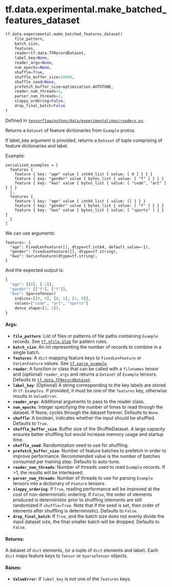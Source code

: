 <div itemscope itemtype="http://developers.google.com/ReferenceObject">
<meta itemprop="name" content="tf.data.experimental.make_batched_features_dataset" />
<meta itemprop="path" content="Stable" />
</div>

# tf.data.experimental.make_batched_features_dataset

``` python
tf.data.experimental.make_batched_features_dataset(
    file_pattern,
    batch_size,
    features,
    reader=tf.data.TFRecordDataset,
    label_key=None,
    reader_args=None,
    num_epochs=None,
    shuffle=True,
    shuffle_buffer_size=10000,
    shuffle_seed=None,
    prefetch_buffer_size=optimization.AUTOTUNE,
    reader_num_threads=1,
    parser_num_threads=2,
    sloppy_ordering=False,
    drop_final_batch=False
)
```



Defined in [`tensorflow/python/data/experimental/ops/readers.py`](/code/stable/tensorflow/python/data/experimental/ops/readers.py).

Returns a `Dataset` of feature dictionaries from `Example` protos.

If label_key argument is provided, returns a `Dataset` of tuple
comprising of feature dictionaries and label.

Example:

```
serialized_examples = [
  features {
    feature { key: "age" value { int64_list { value: [ 0 ] } } }
    feature { key: "gender" value { bytes_list { value: [ "f" ] } } }
    feature { key: "kws" value { bytes_list { value: [ "code", "art" ] } } }
  },
  features {
    feature { key: "age" value { int64_list { value: [] } } }
    feature { key: "gender" value { bytes_list { value: [ "f" ] } } }
    feature { key: "kws" value { bytes_list { value: [ "sports" ] } } }
  }
]
```

We can use arguments:

```
features: {
  "age": FixedLenFeature([], dtype=tf.int64, default_value=-1),
  "gender": FixedLenFeature([], dtype=tf.string),
  "kws": VarLenFeature(dtype=tf.string),
}
```

And the expected output is:

```python
{
  "age": [[0], [-1]],
  "gender": [["f"], ["f"]],
  "kws": SparseTensor(
    indices=[[0, 0], [0, 1], [1, 0]],
    values=["code", "art", "sports"]
    dense_shape=[2, 2]),
}
```

#### Args:

* <b>`file_pattern`</b>: List of files or patterns of file paths containing
    `Example` records. See <a href="../../../tf/gfile/Glob.md"><code>tf.gfile.Glob</code></a> for pattern rules.
* <b>`batch_size`</b>: An int representing the number of records to combine
    in a single batch.
* <b>`features`</b>: A `dict` mapping feature keys to `FixedLenFeature` or
    `VarLenFeature` values. See <a href="../../../tf/io/parse_example.md"><code>tf.parse_example</code></a>.
* <b>`reader`</b>: A function or class that can be
    called with a `filenames` tensor and (optional) `reader_args` and returns
    a `Dataset` of `Example` tensors. Defaults to <a href="../../../tf/data/TFRecordDataset.md"><code>tf.data.TFRecordDataset</code></a>.
* <b>`label_key`</b>: (Optional) A string corresponding to the key labels are stored in
    `tf.Examples`. If provided, it must be one of the `features` key,
    otherwise results in `ValueError`.
* <b>`reader_args`</b>: Additional arguments to pass to the reader class.
* <b>`num_epochs`</b>: Integer specifying the number of times to read through the
    dataset. If None, cycles through the dataset forever. Defaults to `None`.
* <b>`shuffle`</b>: A boolean, indicates whether the input should be shuffled. Defaults
    to `True`.
* <b>`shuffle_buffer_size`</b>: Buffer size of the ShuffleDataset. A large capacity
    ensures better shuffling but would increase memory usage and startup time.
* <b>`shuffle_seed`</b>: Randomization seed to use for shuffling.
* <b>`prefetch_buffer_size`</b>: Number of feature batches to prefetch in order to
    improve performance. Recommended value is the number of batches consumed
    per training step. Defaults to auto-tune.
* <b>`reader_num_threads`</b>: Number of threads used to read `Example` records. If >1,
    the results will be interleaved.
* <b>`parser_num_threads`</b>: Number of threads to use for parsing `Example` tensors
    into a dictionary of `Feature` tensors.
* <b>`sloppy_ordering`</b>: If `True`, reading performance will be improved at
    the cost of non-deterministic ordering. If `False`, the order of elements
    produced is deterministic prior to shuffling (elements are still
    randomized if `shuffle=True`. Note that if the seed is set, then order
    of elements after shuffling is deterministic). Defaults to `False`.
* <b>`drop_final_batch`</b>: If `True`, and the batch size does not evenly divide the
    input dataset size, the final smaller batch will be dropped. Defaults to
    `False`.


#### Returns:

A dataset of `dict` elements, (or a tuple of `dict` elements and label).
Each `dict` maps feature keys to `Tensor` or `SparseTensor` objects.


#### Raises:

* <b>`ValueError`</b>: If `label_key` is not one of the `features` keys.